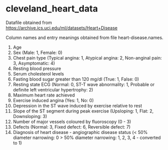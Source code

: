 # cleveland_heart_data

Datafile obtained from https://archive.ics.uci.edu/ml/datasets/Heart+Disease

Column names and entry meanings obtained from file heart-disease.names.

1. Age
2. Sex (Male: 1, Female: 0)
3. Chest pain type (Typical angina: 1, Atypical angina: 2,
                    Non-anginal pain: 3, Asymptomatic: 4)
4. Resting blood pressure
5. Serum cholesterol levels
6. Fasting blood sugar greater than 120 mg/dl (True: 1, False: 0)
7. Resting state ECG (Normal: 0,
                      ST-T wave abnormality: 1,
                      Probable or definite left ventricular hypertrophy: 2)
8. Maximum heart rate achieved
9. Exercise induced angina (Yes: 1, No: 0)
10. Depression in the ST wave induced by exercise relative to rest
11. Slope of the ST segment during peak exercise (Upsloping: 1,
                                                  Flat: 2,
                                                  Downsloping: 3)
12. Number of major vessels coloured by fluoroscopy (0 - 3)
13. Defects (Normal: 3, Fixed defect: 6, Reversible defect: 7)
14. Diagnosis of heart disease - angiographic disease status
                                 (< 50% diameter narrowing: 0
                                  > 50% diameter narrowing: 1, 2, 3, 4
                                    - converted to 1)